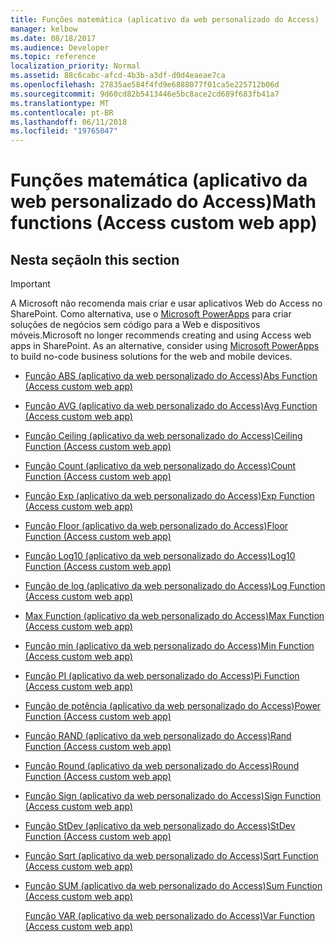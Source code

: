 ```yaml
---
title: Funções matemática (aplicativo da web personalizado do Access)
manager: kelbow
ms.date: 08/18/2017
ms.audience: Developer
ms.topic: reference
localization_priority: Normal
ms.assetid: 88c6cabc-afcd-4b3b-a3df-d0d4eaeae7ca
ms.openlocfilehash: 27835ae584f4fd9e6888077f01ca5e225712b06d
ms.sourcegitcommit: 9d60cd82b5413446e5bc8ace2cd689f683fb41a7
ms.translationtype: MT
ms.contentlocale: pt-BR
ms.lasthandoff: 06/11/2018
ms.locfileid: "19765047"
---
```

# <a name="math-functions-access-custom-web-app"></a><span data-ttu-id="9584b-102">Funções matemática (aplicativo da web personalizado do Access)</span><span class="sxs-lookup"><span data-stu-id="9584b-102">Math functions (Access custom web app)</span></span>

## <a name="in-this-section"></a><span data-ttu-id="9584b-103">Nesta seção</span><span class="sxs-lookup"><span data-stu-id="9584b-103">In this section</span></span>

> [!IMPORTANT]
> <span data-ttu-id="9584b-p101">A Microsoft não recomenda mais criar e usar aplicativos Web do Access no SharePoint. Como alternativa, use o [Microsoft PowerApps](https://powerapps.microsoft.com/en-us/) para criar soluções de negócios sem código para a Web e dispositivos móveis.</span><span class="sxs-lookup"><span data-stu-id="9584b-p101">Microsoft no longer recommends creating and using Access web apps in SharePoint. As an alternative, consider using [Microsoft PowerApps](https://powerapps.microsoft.com/en-us/) to build no-code business solutions for the web and mobile devices.</span></span> 
  
- [<span data-ttu-id="9584b-106">Função ABS (aplicativo da web personalizado do Access)</span><span class="sxs-lookup"><span data-stu-id="9584b-106">Abs Function (Access custom web app)</span></span>](abs-function-access-custom-web-app.md)
    
- [<span data-ttu-id="9584b-107">Função AVG (aplicativo da web personalizado do Access)</span><span class="sxs-lookup"><span data-stu-id="9584b-107">Avg Function (Access custom web app)</span></span>](avg-function-access-custom-web-app.md)
    
- [<span data-ttu-id="9584b-108">Função Ceiling (aplicativo da web personalizado do Access)</span><span class="sxs-lookup"><span data-stu-id="9584b-108">Ceiling Function (Access custom web app)</span></span>](ceiling-function-access-custom-web-app.md)
    
- [<span data-ttu-id="9584b-109">Função Count (aplicativo da web personalizado do Access)</span><span class="sxs-lookup"><span data-stu-id="9584b-109">Count Function (Access custom web app)</span></span>](count-function-access-custom-web-app.md)
    
- [<span data-ttu-id="9584b-110">Função Exp (aplicativo da web personalizado do Access)</span><span class="sxs-lookup"><span data-stu-id="9584b-110">Exp Function (Access custom web app)</span></span>](exp-function-access-custom-web-app.md)
    
- [<span data-ttu-id="9584b-111">Função Floor (aplicativo da web personalizado do Access)</span><span class="sxs-lookup"><span data-stu-id="9584b-111">Floor Function (Access custom web app)</span></span>](floor-function-access-custom-web-app.md)
    
- [<span data-ttu-id="9584b-112">Função Log10 (aplicativo da web personalizado do Access)</span><span class="sxs-lookup"><span data-stu-id="9584b-112">Log10 Function (Access custom web app)</span></span>](log10-function-access-custom-web-app.md)
    
- [<span data-ttu-id="9584b-113">Função de log (aplicativo da web personalizado do Access)</span><span class="sxs-lookup"><span data-stu-id="9584b-113">Log Function (Access custom web app)</span></span>](log-function-access-custom-web-app.md)
    
- [<span data-ttu-id="9584b-114">Max Function (aplicativo da web personalizado do Access)</span><span class="sxs-lookup"><span data-stu-id="9584b-114">Max Function (Access custom web app)</span></span>](max-function-access-custom-web-app.md)
    
- [<span data-ttu-id="9584b-115">Função min (aplicativo da web personalizado do Access)</span><span class="sxs-lookup"><span data-stu-id="9584b-115">Min Function (Access custom web app)</span></span>](min-function-access-custom-web-app.md)
    
- [<span data-ttu-id="9584b-116">Função PI (aplicativo da web personalizado do Access)</span><span class="sxs-lookup"><span data-stu-id="9584b-116">Pi Function (Access custom web app)</span></span>](pi-function-access-custom-web-app.md)
    
- [<span data-ttu-id="9584b-117">Função de potência (aplicativo da web personalizado do Access)</span><span class="sxs-lookup"><span data-stu-id="9584b-117">Power Function (Access custom web app)</span></span>](power-function-access-custom-web-app.md)
    
- [<span data-ttu-id="9584b-118">Função RAND (aplicativo da web personalizado do Access)</span><span class="sxs-lookup"><span data-stu-id="9584b-118">Rand Function (Access custom web app)</span></span>](rand-function-access-custom-web-app.md)
    
- [<span data-ttu-id="9584b-119">Função Round (aplicativo da web personalizado do Access)</span><span class="sxs-lookup"><span data-stu-id="9584b-119">Round Function (Access custom web app)</span></span>](round-function-access-custom-web-app.md)
    
- [<span data-ttu-id="9584b-120">Função Sign (aplicativo da web personalizado do Access)</span><span class="sxs-lookup"><span data-stu-id="9584b-120">Sign Function (Access custom web app)</span></span>](sign-function-access-custom-web-app.md)
    
- [<span data-ttu-id="9584b-121">Função StDev (aplicativo da web personalizado do Access)</span><span class="sxs-lookup"><span data-stu-id="9584b-121">StDev Function (Access custom web app)</span></span>](stdev-function-access-custom-web-app.md)
    
- [<span data-ttu-id="9584b-122">Função Sqrt (aplicativo da web personalizado do Access)</span><span class="sxs-lookup"><span data-stu-id="9584b-122">Sqrt Function (Access custom web app)</span></span>](sqrt-function-access-custom-web-app.md)
    
- [<span data-ttu-id="9584b-123">Função SUM (aplicativo da web personalizado do Access)</span><span class="sxs-lookup"><span data-stu-id="9584b-123">Sum Function (Access custom web app)</span></span>](sum-function-access-custom-web-app.md)
    
    [<span data-ttu-id="9584b-124">Função VAR (aplicativo da web personalizado do Access)</span><span class="sxs-lookup"><span data-stu-id="9584b-124">Var Function (Access custom web app)</span></span>](var-function-access-custom-web-app.md)
    

